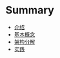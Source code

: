 # Summary

* [介绍](README.md)
* [基本概念](chapter1.md)
* [架构分解](jia-gou-fen-jie.md)
* [实践](shi-jian.md)

